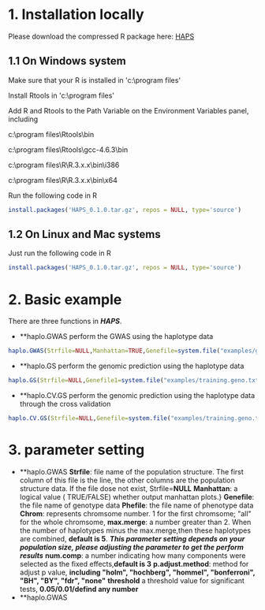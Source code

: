 
# 1. Installation locally

Please download the compressed R package here: [HAPS](https://github.com/Annie-Yanru-Cui/HAPS/blob/master/HAPS_0.1.0.tar.gz)

## 1.1 On Windows system

Make sure that your R is installed in 'c:\program files'

Install Rtools in 'c:\program files'

Add R and Rtools to the Path Variable on the Environment Variables panel, including

c:\program files\Rtools\bin

c:\program files\Rtools\gcc-4.6.3\bin

c:\program files\R\R.3.x.x\bin\i386

c:\program files\R\R.3.x.x\bin\x64

Run the following code in R

```R
install.packages('HAPS_0.1.0.tar.gz', repos = NULL, type='source')
```

## 1.2 On Linux and Mac systems

Just run the following code in R

```R
install.packages('HAPS_0.1.0.tar.gz', repos = NULL, type='source')
```

# 2. Basic example
There are three functions in ***HAPS***. 
* **haplo.GWAS perform the GWAS using the haplotype data
```R
haplo.GWAS(Strfile=NULL,Manhattan=TRUE,Genefile=system.file("examples/genotype.sample.txt.gz", package="HAPS"),Phefile = system.file("examples/phenotype.sample.csv", package="HAPS"),Chrom ="all",max.merge=5,num.comp=3,p.adjust.method ="fdr",threshold=0.05)
```
* **haplo.GS perform the genomic prediction using the haplotype data
```R
haplo.GS(Strfile=NULL,Genefile1=system.file("examples/training.geno.txt.gz",package="HAPS"),Phefile1=system.file("examples/training.phe.csv",package="HAPS"),Genefile2=system.file("examples/predict.geno.txt.gz", package="HAPS"),max.merge=3,num.comp=3)
```
* **haplo.CV.GS perform the genomic prediction using the haplotype data through the cross validation
```R
haplo.CV.GS(Strfile=NULL,Genefile=system.file("examples/training.geno.txt.gz", package="HAPS"),Phefile = system.file("examples/training.phe.csv", package="HAPS"),Chrom ="all",max.merge=3,num.comp=3,nfold=10)
```
# 3. parameter setting
* **haplo.GWAS
 **Strfile**: file name of the population structure.
             The first column of this file is the line, the other columns are the population structure data. If the file dose not exist, Strfile=**NULL**
	**Manhattan**: a logical value ( TRUE/FALSE) whether output manhattan plots.}
	**Genefile**: the file name of genotype data 
	**Phefile**: the file name of phenotype data
	**Chrom**: represents chromsome number. 1 for the first chromsome; "all" for the whole chromsome, 
  **max.merge**: a number greater than 2. When the number of haplotypes minus the max.merge,then these haplotypes are combined, **default is 5**. 
	              ***This parameter setting depends on your population size, please adjusting the parameter to get the perform results*** 
  **num.comp**: a number indicating how many components were selected as the fixed effects,**default is 3**
  **p.adjust.method**: method for adjust p value, **including "holm", "hochberg", "hommel", "bonferroni", "BH", "BY", "fdr", "none"**
 **threshold** a threshold value for significant tests, **0.05/0.01/defind any number**
* **haplo.GWAS

